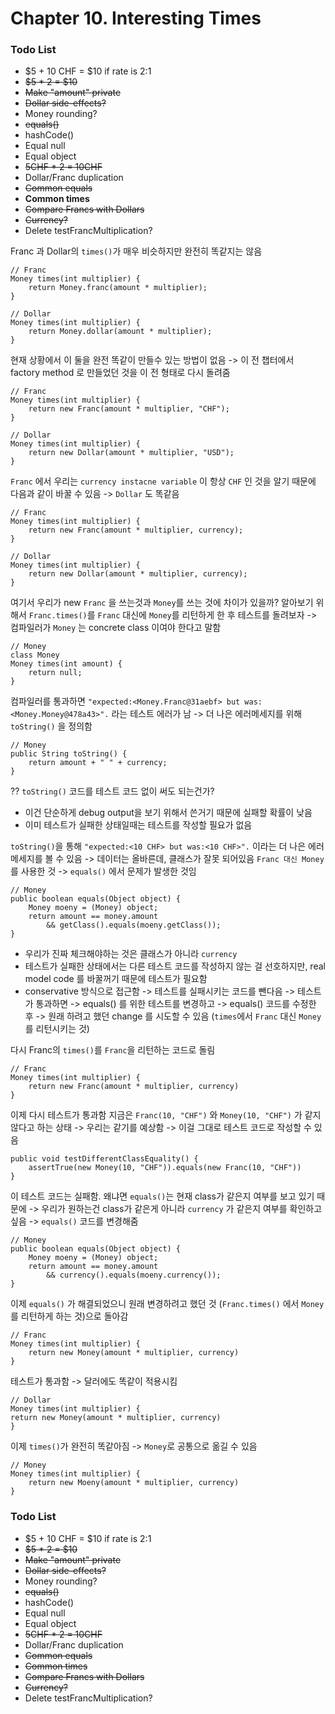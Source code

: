 # Chapter 10. Interesting Times

### Todo List

- $5 + 10 CHF = $10 if rate is 2:1
- ~~$5 \* 2 = $10~~
- ~~Make "amount" private~~
- ~~Dollar side-effects?~~
- Money rounding?
- ~~equals()~~
- hashCode()
- Equal null
- Equal object
- ~~5CHF \* 2 = 10CHF~~
- Dollar/Franc duplication
- ~~Common equals~~
- **Common times**
- ~~Compare Francs with Dollars~~
- ~~Currency?~~
- Delete testFrancMultiplication?

Franc 과 Dollar의 `times()`가 매우 비슷하지만 완전히 똑같지는 않음

```
// Franc
Money times(int multiplier) {
    return Money.franc(amount * multiplier);
}
```

```
// Dollar
Money times(int multiplier) {
    return Money.dollar(amount * multiplier);
}
```

현재 상황에서 이 둘을 완전 똑같이 만들수 있는 방법이 없음 -> 이 전 챕터에서 factory method 로 만들었던 것을 이 전 형태로 다시 돌려줌

```
// Franc
Money times(int multiplier) {
    return new Franc(amount * multiplier, "CHF");
}
```

```
// Dollar
Money times(int multiplier) {
    return new Dollar(amount * multiplier, "USD");
}
```

`Franc` 에서 우리는 `currency instacne variable` 이 항상 `CHF` 인 것을 알기 때문에 다음과 같이 바꿀 수 있음 -> `Dollar` 도 똑같음

```
// Franc
Money times(int multiplier) {
    return new Franc(amount * multiplier, currency);
}
```

```
// Dollar
Money times(int multiplier) {
    return new Dollar(amount * multiplier, currency);
}
```

여기서 우리가 new `Franc` 을 쓰는것과 `Money`를 쓰는 것에 차이가 있을까? 알아보기 위해서 `Franc.times()`를 `Franc` 대신에 `Money`를 리턴하게 한 후 테스트를 돌려보자
-> 컴파일러가 `Money` 는 concrete class 이여야 한다고 말함

```
// Money
class Money
Money times(int amount) {
    return null;
}
```

컴파일러를 통과하면 `"expected:<Money.Franc@31aebf> but was:<Money.Money@478a43>".` 라는 테스트 에러가 남
-> 더 나은 에러메세지를 위해 `toString()` 을 정의함

```
// Money
public String toString() {
    return amount + " " + currency;
}
```

?? `toString()` 코드를 테스트 코드 없이 써도 되는건가?

- 이건 단순하게 debug output을 보기 위해서 쓴거기 때문에 실패할 확률이 낮음
- 이미 테스트가 실패한 상태일때는 테스트를 작성할 필요가 없음

`toString()`을 통해 `"expected:<10 CHF> but was:<10 CHF>".` 이라는 더 나은 에러메세지를 볼 수 있음
-> 데이터는 올바른데, 클래스가 잘못 되어있음 `Franc 대신 Money`를 사용한 것
-> `equals()` 에서 문제가 발생한 것임

```
// Money
public boolean equals(Object object) {
    Money moeny = (Money) object;
    return amount == money.amount
        && getClass().equals(moeny.getClass());
}
```

- 우리가 진짜 체크해야하는 것은 클래스가 아니라 `currency`
- 테스트가 실패한 상태에서는 다른 테스트 코드를 작성하지 않는 걸 선호하지만, real model code 를 바꿀꺼기 때문에 테스트가 필요함
- conservative 방식으로 접근함 -> 테스트를 실패시키는 코드를 뺀다음 -> 테스트가 통과하면 -> equals() 를 위한 테스트를 변경하고 -> equals() 코드를 수정한 후 -> 원래 하려고 했던 change 를 시도할 수 있음 (`times`에서 `Franc` 대신 `Money`를 리턴시키는 것)

다시 Franc의 `times()`를 `Franc`을 리턴하는 코드로 돌림

```
// Franc
Money times(int multiplier) {
    return new Franc(amount * multiplier, currency)
}
```

이제 다시 테스트가 통과함
지금은 `Franc(10, "CHF")` 와 `Money(10, "CHF")` 가 같지 않다고 하는 상태 -> 우리는 같기를 예상함
-> 이걸 그대로 테스트 코드로 작성할 수 있음

```
public void testDifferentClassEquality() {
    assertTrue(new Money(10, "CHF")).equals(new Franc(10, "CHF"))
}

```

이 테스트 코드는 실패함. 왜냐면 `equals()`는 현재 class가 같은지 여부를 보고 있기 때문에 -> 우리가 원하는건 class가 같은게 아니라 `currency` 가 같은지 여부를 확인하고 싶음
-> `equals()` 코드를 변경해줌

```
// Money
public boolean equals(Object object) {
    Money moeny = (Money) object;
    return amount == money.amount
        && currency().equals(moeny.currency());
}
```

이제 `equals()` 가 해결되었으니 원래 변경하려고 했던 것 (`Franc.times()` 에서 `Money`를 리턴하게 하는 것)으로 돌아감

```
// Franc
Money times(int multiplier) {
    return new Money(amount * multiplier, currency)
}
```

테스트가 통과함 -> 달러에도 똑같이 적용시킴

```
// Dollar
Money times(int multiplier) {
return new Money(amount * multiplier, currency)
}

```

이제 `times()`가 완전히 똑같아짐 -> `Money`로 공통으로 옮길 수 있음

```
// Money
Money times(int multiplier) {
    return new Moeny(amount * multiplier, currency)
}
```

### Todo List

- $5 + 10 CHF = $10 if rate is 2:1
- ~~$5 \* 2 = $10~~
- ~~Make "amount" private~~
- ~~Dollar side-effects?~~
- Money rounding?
- ~~equals()~~
- hashCode()
- Equal null
- Equal object
- ~~5CHF \* 2 = 10CHF~~
- Dollar/Franc duplication
- ~~Common equals~~
- ~~Common times~~
- ~~Compare Francs with Dollars~~
- ~~Currency?~~
- Delete testFrancMultiplication?
